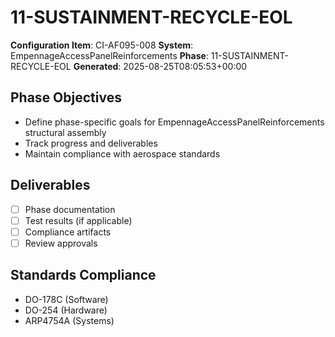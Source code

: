 # 11-SUSTAINMENT-RECYCLE-EOL

**Configuration Item**: CI-AF095-008
**System**: EmpennageAccessPanelReinforcements
**Phase**: 11-SUSTAINMENT-RECYCLE-EOL
**Generated**: 2025-08-25T08:05:53+00:00

## Phase Objectives
- Define phase-specific goals for EmpennageAccessPanelReinforcements structural assembly
- Track progress and deliverables
- Maintain compliance with aerospace standards

## Deliverables
- [ ] Phase documentation
- [ ] Test results (if applicable)
- [ ] Compliance artifacts
- [ ] Review approvals

## Standards Compliance
- DO-178C (Software)
- DO-254 (Hardware)
- ARP4754A (Systems)

